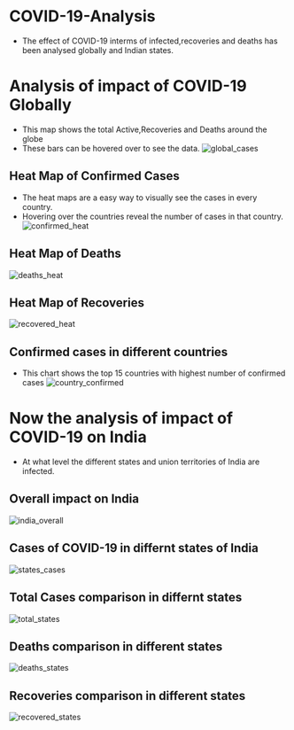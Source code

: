 # COVID-19-Analysis
- The effect of COVID-19 interms of infected,recoveries and deaths has been analysed globally and Indian states.

# Analysis of impact of COVID-19 Globally
- This map shows the total Active,Recoveries and Deaths around the globe
- These bars can be hovered over to see the data.
![global_cases](https://user-images.githubusercontent.com/48640844/87503494-0333dc80-c682-11ea-8066-cb1d09326063.png)

## Heat Map of Confirmed Cases
- The heat maps are a easy way to visually see the cases in every country.
- Hovering over the countries reveal the number of cases in that country.
![confirmed_heat](https://user-images.githubusercontent.com/48640844/87503496-06c76380-c682-11ea-9e50-e3d17c425199.png)

## Heat Map of Deaths
![deaths_heat](https://user-images.githubusercontent.com/48640844/87503504-0b8c1780-c682-11ea-9324-5f538fb35d65.png)

## Heat Map of Recoveries
![recovered_heat](https://user-images.githubusercontent.com/48640844/87503505-0cbd4480-c682-11ea-92eb-98977aad641c.png)

## Confirmed cases in different countries
- This chart shows the top 15 countries with highest number of confirmed cases
![country_confirmed](https://user-images.githubusercontent.com/48640844/87505190-e13c5900-c685-11ea-976e-d0dc2ab70787.png)

# Now the analysis of impact of COVID-19 on India
- At what level the different states and union territories of India are infected.

## Overall impact on India
![india_overall](https://user-images.githubusercontent.com/48640844/87504455-2c556c80-c684-11ea-82a5-bbca84d042c5.png)

## Cases of COVID-19 in differnt states of India
![states_cases](https://user-images.githubusercontent.com/48640844/87504444-26f82200-c684-11ea-84e0-edc846972cf9.png)

## Total Cases comparison in differnt states
![total_states](https://user-images.githubusercontent.com/48640844/87504461-2e1f3000-c684-11ea-84e6-4df2167142c9.png)

## Deaths comparison in different states
![deaths_states](https://user-images.githubusercontent.com/48640844/87504467-32e3e400-c684-11ea-8fa0-bd4e29284cac.png)

## Recoveries comparison in different states
![recovered_states](https://user-images.githubusercontent.com/48640844/87504466-311a2080-c684-11ea-9d6d-1be3b4c4e977.png)
